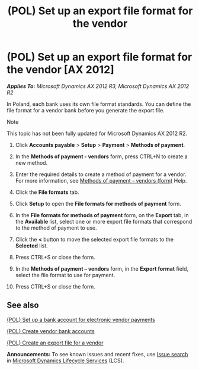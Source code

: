 ﻿---
title: (POL) Set up an export file format for the vendor
TOCTitle: (POL) Set up an export file format for the vendor
ms:assetid: 7f155ba8-7fb0-41e2-8222-9204561d1ecf
ms:mtpsurl: https://technet.microsoft.com/en-us/library/JJ678263(v=AX.60)
ms:contentKeyID: 49386985
ms.date: 04/18/2014
mtps_version: v=AX.60
---

# (POL) Set up an export file format for the vendor [AX 2012]


_**Applies To:** Microsoft Dynamics AX 2012 R3, Microsoft Dynamics AX 2012 R2_

In Poland, each bank uses its own file format standards. You can define the file format for a vendor bank before you generate the export file.


> [!NOTE]
> <P>This topic has not been fully updated for Microsoft Dynamics AX 2012 R2.</P>



1.  Click **Accounts payable** \> **Setup** \> **Payment** \> **Methods of payment**.

2.  In the **Methods of payment - vendors** form, press CTRL+N to create a new method.

3.  Enter the required details to create a method of payment for a vendor. For more information, see [Methods of payment - vendors (form)](https://technet.microsoft.com/en-us/library/aa618565\(v=ax.60\)) Help.

4.  Click the **File formats** tab.

5.  Click **Setup** to open the **File formats for methods of payment** form.

6.  In the **File formats for methods of payment** form, on the **Export** tab, in the **Available** list, select one or more export file formats that correspond to the method of payment to use.

7.  Click the **\<** button to move the selected export file formats to the **Selected** list.

8.  Press CTRL+S or close the form.

9.  In the **Methods of payment – vendors** form, in the **Export format** field, select the file format to use for payment.

10. Press CTRL+S or close the form.

## See also

[(POL) Set up a bank account for electronic vendor payments](pol-set-up-a-bank-account-for-electronic-vendor-payments.md)

[(POL) Create vendor bank accounts](pol-create-vendor-bank-accounts.md)

[(POL) Create an export file for a vendor](pol-create-an-export-file-for-a-vendor.md)

  
**Announcements:** To see known issues and recent fixes, use [Issue search](http://go.microsoft.com/fwlink/?linkid=389258) in [Microsoft Dynamics Lifecycle Services](http://go.microsoft.com/fwlink/?linkid=306505) (LCS).

